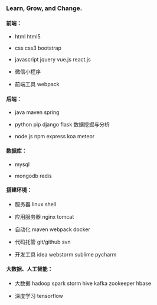 
### Learn, Grow, and Change.

#### 前端：

- html html5
 
- css css3 bootstrap

- javascript jquery vue.js react.js 

- 微信小程序

- 前端工具 webpack

#### 后端：

- java maven spring

- python pip django flask 数据挖掘与分析 

- node.js npm express koa meteor

#### 数据库：

- mysql

- mongodb redis

#### 搭建环境：

- 服务器 linux shell

- 应用服务器 nginx tomcat
 
- 自动化 maven webpack docker

- 代码托管 git/github svn

- 开发工具 idea webstorm sublime pycharm



#### 大数据、人工智能：

- 大数据 hadoop spark storm hive kafka zookeeper hbase

- 深度学习 tensorflow






